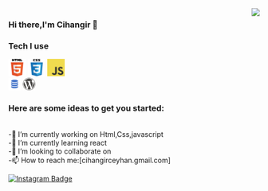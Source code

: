 <img src="https://media.giphy.com/media/l46CsTPetihC1rX9K/giphy.gif" align="right" widht="400" height="250">

### Hi there,I'm Cihangir 👋

### Tech I use

<img src="https://raw.githubusercontent.com/github/explore/80688e429a7d4ef2fca1e82350fe8e3517d3494d/topics/html/html.png" widht="35" height="35">                     <img src="https://raw.githubusercontent.com/github/explore/80688e429a7d4ef2fca1e82350fe8e3517d3494d/topics/css/css.png" widht="35" height="35"> 
<img src="https://raw.githubusercontent.com/github/explore/80688e429a7d4ef2fca1e82350fe8e3517d3494d/topics/javascript/javascript.png" widht="35" height="35">
<br>
<img src="https://raw.githubusercontent.com/github/explore/80688e429a7d4ef2fca1e82350fe8e3517d3494d/topics/sql/sql.png" widht="25" height="25">
<img src="https://raw.githubusercontent.com/github/explore/80688e429a7d4ef2fca1e82350fe8e3517d3494d/topics/wordpress/wordpress.png" widht="25" height="25">




### Here are some ideas to get you started:
<br>-🔭 I’m currently working on Html,Css,javascript
<br>-🌱 I’m currently learning react
<br>-👯 I’m looking to collaborate on 
<br>-📫 How to reach me:[cihangirceyhan.gmail.com]

[![Instagram Badge](https://img.shields.io/badge/-instagram-000?style=quare&labelColor=000&logo=instagram&logoColor=white&link=https://www.instagram.com/cihangirceyhan/?hl=tr)](https://www.instagram.com/cihangirceyhan/?hl=tr) 


